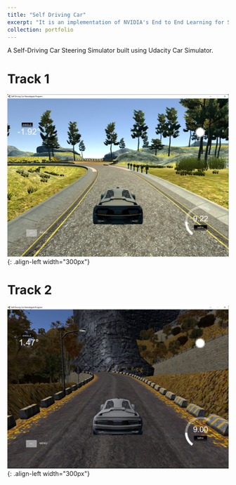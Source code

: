```yaml
---
title: "Self Driving Car"
excerpt: "It is an implementation of NVIDIA's End to End Learning for Self-Driving Cars research [paper](https://arxiv.org/pdf/1604.07316).<br/><img src='/images/Track_1_SDC.jpg' width='300'>"
collection: portfolio
---
```


<!-- This is an item in your portfolio. It can be have images or nice text. If you name the file .md, it will be parsed as markdown. If you name the file .html, it will be parsed as HTML.  -->

A Self-Driving Car Steering Simulator built using Udacity Car Simulator.

# Track 1
![Track_1](/images/Track_1_SDC.jpg){: .align-left width="300px"}

# Track 2
![Track_2](/images/Track_2_SDC.jpg){: .align-left width="300px"}